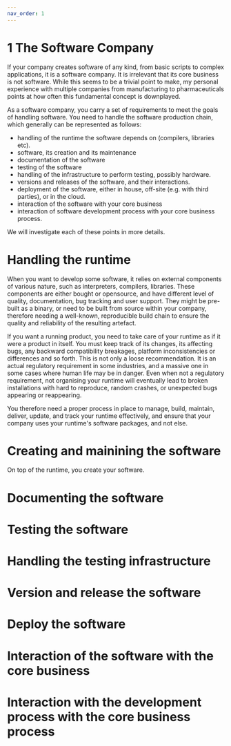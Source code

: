 ```yaml
---
nav_order: 1
---
```

# 1 The Software Company

If your company creates software of any kind, from basic scripts to complex applications, it is a software company.
It is irrelevant that its core business is not software. While this seems to be a trivial point to make, my personal
experience with multiple companies from manufacturing to pharmaceuticals points at how often this fundamental
concept is downplayed.

As a software company, you carry a set of requirements to meet the goals of handling software. You need to handle the software
production chain, which generally can be represented as follows:

- handling of the runtime the software depends on (compilers, libraries etc).
- software, its creation and its maintenance
- documentation of the software
- testing of the software
- handling of the infrastructure to perform testing, possibly hardware.
- versions and releases of the software, and their interactions.
- deployment of the software, either in house, off-site (e.g. with third parties), or in the cloud.
- interaction of the software with your core business
- interaction of software development process with your core business process.

We will investigate each of these points in more details.

# Handling the runtime

When you want to develop some software, it relies on external components of
various nature, such as interpreters, compilers, libraries. These components
are either bought or opensource, and have different level of quality,
documentation, bug tracking and user support. They might be pre-built as a
binary, or need to be built from source within your company, therefore needing
a well-known, reproducible build chain to ensure the quality and reliability of
the resulting artefact. 

If you want a running product, you need to take care of your runtime as if it
were a product in itself. You must keep track of its changes, its affecting
bugs, any backward compatibility breakages, platform inconsistencies or
differences and so forth. This is not only a loose recommendation. It is an actual
regulatory requirement in some industries, and a massive one in some cases
where human life may be in danger. Even when not a regulatory requirement, 
not organising your runtime will eventually lead to broken installations with
hard to reproduce, random crashes, or unexpected bugs appearing or reappearing.

You therefore need a proper process in place to manage, build, maintain,
deliver, update, and track your runtime effectively, and ensure that your
company uses your runtime's software packages, and not else.

# Creating and mainining the software

On top of the runtime, you create your software.

# Documenting the software




# Testing the software



# Handling the testing infrastructure

# Version and release the software

# Deploy the software

# Interaction of the software with the core business

# Interaction with the development process with the core business process


